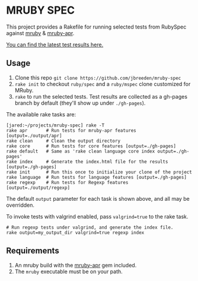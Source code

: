MRUBY SPEC
==========

This project provides a Rakefile for running selected tests from RubySpec against
[mruby](https://github.com/mruby/mruby) & [mruby-apr](https://github.com/jbreeden/mruby-apr).

[You can find the latest test results here.](http://jbreeden.github.io/mruby-spec)

Usage
-------

1. Clone this repo `git clone https://github.com/jbreeden/mruby-spec`
2. `rake init` to checkout `ruby/spec` and a `ruby/mspec` clone customized for MRuby.
3. `rake` to run the selected tests. Test results are collected as a gh-pages branch
   by default (they'll show up under `./gh-pages`).
   
The available rake tasks are:

```
[jared:~/projects/mruby-spec] rake -T
rake apr       # Run tests for mruby-apr features [output=./output/apr]
rake clean     # Clean the output directory
rake core      # Run tests for core features [output=./gh-pages]
rake default   # Same as 'rake clean language core index output=./gh-pages'
rake index     # Generate the index.html file for the results [output=./gh-pages]
rake init      # Run this once to initialize your clone of the project
rake language  # Run tests for language features [output=./gh-pages]
rake regexp    # Run tests for Regexp features [output=./output/regexp]
```

The default `output` parameter for each task is shown above, and all may be overridden.

To invoke tests with valgrind enabled, pass `valgrind=true` to the rake task.

```
# Run regexp tests under valgrind, and generate the index file.
rake output=my_output_dir valgrind=true regexp index
```

Requirements
------------

1. An mruby build with the [mruby-apr](https://github.com/jbreeden/mruby-apr) gem
   included.
2. The `mruby` executable must be on your path.
